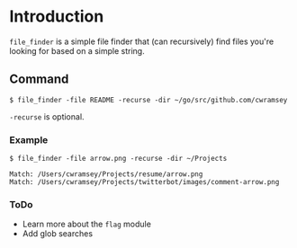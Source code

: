 # Introduction

`file_finder` is a simple file finder that (can recursively) find files you're looking for based on a simple string.

## Command
`$ file_finder -file README -recurse -dir ~/go/src/github.com/cwramsey`

`-recurse` is optional.

### Example

```
$ file_finder -file arrow.png -recurse -dir ~/Projects

Match: /Users/cwramsey/Projects/resume/arrow.png
Match: /Users/cwramsey/Projects/twitterbot/images/comment-arrow.png
```

### ToDo

* Learn more about the `flag` module
* Add glob searches
